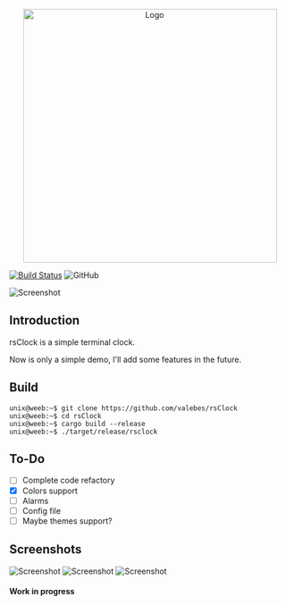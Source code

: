 <p align="center">
  <img alt="Logo" width="454" src="https://i.imgur.com/1TF28pq.png">
</p>

[![Build Status](https://travis-ci.org/valebes/rsClock.svg?branch=master)](https://travis-ci.org/valebes/rsClock)
![GitHub](https://img.shields.io/github/license/valebes/rsClock.svg)

![Screenshot](https://i.imgur.com/oyCXhXU.png)

## Introduction
rsClock is a simple terminal clock.

Now is only a simple demo, I'll add some features in the future.

## Build
```console
unix@weeb:~$ git clone https://github.com/valebes/rsClock
unix@weeb:~$ cd rsClock
unix@weeb:~$ cargo build --release
unix@weeb:~$ ./target/release/rsclock
```
## To-Do
* [ ] Complete code refactory
* [x] Colors support 
* [ ] Alarms
* [ ] Config file
* [ ] Maybe themes support?
## Screenshots

![Screenshot](https://i.imgur.com/EhrFUvk.png)
![Screenshot](https://i.imgur.com/CuirrjG.png)
![Screenshot](https://i.imgur.com/rhaiacW.png)

#### Work in progress
